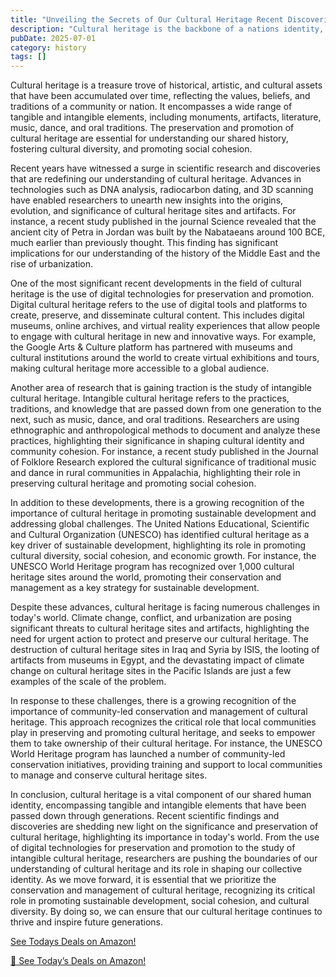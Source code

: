 ```yaml
---
title: "Unveiling the Secrets of Our Cultural Heritage Recent Discoveries and Findings"
description: "Cultural heritage is the backbone of a nations identity, comprising tangible and intangible elements that have been passed down through generations. Recent scientific findings and discoveries have ..."
pubDate: 2025-07-01
category: history
tags: []
---
```


Cultural heritage is a treasure trove of historical, artistic, and cultural assets that have been accumulated over time, reflecting the values, beliefs, and traditions of a community or nation. It encompasses a wide range of tangible and intangible elements, including monuments, artifacts, literature, music, dance, and oral traditions. The preservation and promotion of cultural heritage are essential for understanding our shared history, fostering cultural diversity, and promoting social cohesion.

Recent years have witnessed a surge in scientific research and discoveries that are redefining our understanding of cultural heritage. Advances in technologies such as DNA analysis, radiocarbon dating, and 3D scanning have enabled researchers to unearth new insights into the origins, evolution, and significance of cultural heritage sites and artifacts. For instance, a recent study published in the journal Science revealed that the ancient city of Petra in Jordan was built by the Nabataeans around 100 BCE, much earlier than previously thought. This finding has significant implications for our understanding of the history of the Middle East and the rise of urbanization.

One of the most significant recent developments in the field of cultural heritage is the use of digital technologies for preservation and promotion. Digital cultural heritage refers to the use of digital tools and platforms to create, preserve, and disseminate cultural content. This includes digital museums, online archives, and virtual reality experiences that allow people to engage with cultural heritage in new and innovative ways. For example, the Google Arts & Culture platform has partnered with museums and cultural institutions around the world to create virtual exhibitions and tours, making cultural heritage more accessible to a global audience.

Another area of research that is gaining traction is the study of intangible cultural heritage. Intangible cultural heritage refers to the practices, traditions, and knowledge that are passed down from one generation to the next, such as music, dance, and oral traditions. Researchers are using ethnographic and anthropological methods to document and analyze these practices, highlighting their significance in shaping cultural identity and community cohesion. For instance, a recent study published in the Journal of Folklore Research explored the cultural significance of traditional music and dance in rural communities in Appalachia, highlighting their role in preserving cultural heritage and promoting social cohesion.

In addition to these developments, there is a growing recognition of the importance of cultural heritage in promoting sustainable development and addressing global challenges. The United Nations Educational, Scientific and Cultural Organization (UNESCO) has identified cultural heritage as a key driver of sustainable development, highlighting its role in promoting cultural diversity, social cohesion, and economic growth. For instance, the UNESCO World Heritage program has recognized over 1,000 cultural heritage sites around the world, promoting their conservation and management as a key strategy for sustainable development.

Despite these advances, cultural heritage is facing numerous challenges in today's world. Climate change, conflict, and urbanization are posing significant threats to cultural heritage sites and artifacts, highlighting the need for urgent action to protect and preserve our cultural heritage. The destruction of cultural heritage sites in Iraq and Syria by ISIS, the looting of artifacts from museums in Egypt, and the devastating impact of climate change on cultural heritage sites in the Pacific Islands are just a few examples of the scale of the problem.

In response to these challenges, there is a growing recognition of the importance of community-led conservation and management of cultural heritage. This approach recognizes the critical role that local communities play in preserving and promoting cultural heritage, and seeks to empower them to take ownership of their cultural heritage. For instance, the UNESCO World Heritage program has launched a number of community-led conservation initiatives, providing training and support to local communities to manage and conserve cultural heritage sites.

In conclusion, cultural heritage is a vital component of our shared human identity, encompassing tangible and intangible elements that have been passed down through generations. Recent scientific findings and discoveries are shedding new light on the significance and preservation of cultural heritage, highlighting its importance in today's world. From the use of digital technologies for preservation and promotion to the study of intangible cultural heritage, researchers are pushing the boundaries of our understanding of cultural heritage and its role in shaping our collective identity. As we move forward, it is essential that we prioritize the conservation and management of cultural heritage, recognizing its critical role in promoting sustainable development, social cohesion, and cultural diversity. By doing so, we can ensure that our cultural heritage continues to thrive and inspire future generations.

[ See Todays Deals on Amazon!](https://amzn.to/3UjsCWp)

[🛒 See Today’s Deals on Amazon!](https://amzn.to/3UjsCWp)
